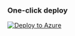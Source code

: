 ### One-click deploy

[![Deploy to Azure](https://aka.ms/deploytoazurebutton)](https://portal.azure.com/#create/Microsoft.Template/uri/https%3A%2F%2Fraw.githubusercontent.com%2Fminilahariya92%2FGhostBlog%2Fmaster%2Fazuredeploy.json)
